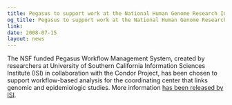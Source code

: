 ```yaml
---
title: Pegasus to support work at the National Human Genome Research Institute
og_title: Pegasus to support work at the National Human Genome Research Institute
link: 
date: 2008-07-15
layout: news
---
```


The NSF funded Pegasus Workflow Management System, created by researchers at University of Southern California Information Sciences Institute (ISI) in collaboration with the Condor Project, has been chosen to support workflow-based analysis for the coordinating center that links genomic and epidemiologic studies.  More information <a href="http://www.isi.edu/news/news.php?story=196" data-proofer-ignore>has been released by ISI</a>. 

